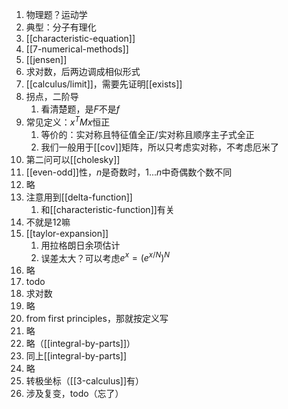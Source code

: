 1. 物理题？运动学
2. 典型：分子有理化
3. [[characteristic-equation]]
4. [[7-numerical-methods]]
5. [[jensen]]
6. 求对数，后两边调成相似形式
7. [[calculus/limit]]，需要先证明[[exists]]
8. 拐点，二阶导
   1. 看清楚题，是$F$不是$f$
9.  常见定义：$x^T Mx$恒正
    1.  等价的：实对称且特征值全正/实对称且顺序主子式全正
    2.  我们一般用于[[cov]]矩阵，所以只考虑实对称，不考虑厄米了
10. 第二问可以[[cholesky]]
11. [[even-odd]]性，$n$是奇数时，$1...n$中奇偶数个数不同
12. 略
13. 注意用到[[delta-function]]
    1.  和[[characteristic-function]]有关
14. 不就是12嘛
15. [[taylor-expansion]]
    1.  用拉格朗日余项估计
    2.  误差太大？可以考虑$e^x = (e^{x/N})^N$
16. 略
17. todo
18. 求对数
19. 略
20. from first principles，那就按定义写
21. 略
22. 略（[[integral-by-parts]]）
23. 同上[[integral-by-parts]]
24. 略
25. 转极坐标（[[3-calculus]]有）
26. 涉及复变，todo（忘了）